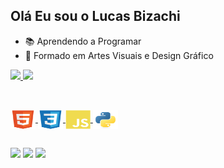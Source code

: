 ## Olá Eu sou o Lucas Bizachi

- 📚  Aprendendo a Programar
- 🎨  Formado em Artes Visuais e Design Gráfico

<div align="lefth">
  <a href="https://github.com/lucasbizachi">
  <img height="140em" src="https://github-readme-stats.vercel.app/api?username=lucasbizachi&show_icons=true&theme=dracula&include_all_commits=true&count_private=true"/>
  <img height="140em" src="https://github-readme-stats.vercel.app/api/top-langs/?username=lucasbizachi&layout=compact&langs_count=7&theme=dracula"/>
</div>
  
  ##
  </div>
<div style="display: inline_block"><br>
  <img align="center" alt="Rafa-HTML" height="30" width="40" src="https://raw.githubusercontent.com/devicons/devicon/master/icons/html5/html5-original.svg">
  <img align="center" alt="Rafa-CSS" height="30" width="40" src="https://raw.githubusercontent.com/devicons/devicon/master/icons/css3/css3-original.svg">
  <img align="center" alt="Rafa-Js" height="30" width="40" src="https://raw.githubusercontent.com/devicons/devicon/master/icons/javascript/javascript-plain.svg">
  <img align="center" alt="Rafa-Python" height="30" width="40" src="https://raw.githubusercontent.com/devicons/devicon/master/icons/python/python-original.svg">
  
</div>
  
##
  <div>
    <a href="https://www.linkedin.com/in/lucasbizachi-45875016a" target="_blank"><img src="https://img.shields.io/badge/-LinkedIn-%230077B5?style=for-the-badge&logo=linkedin&logoColor=white" target="_blank"></a>
     <a href="https://instagram.com/lucasbizachi" target="_blank"><img src="https://img.shields.io/badge/-Instagram-003545?style=for-the-badge&logo=instagram&logoColor=white" target="_blank"></a>
   <a href="https://gmail.com/lucasbizachi" target="_blank"><img src="https://img.shields.io/badge/-gmail-%23E4405F?style=for-the-badge&logo=gmail&logoColor=white" target="_blank"></a>
  </div>
